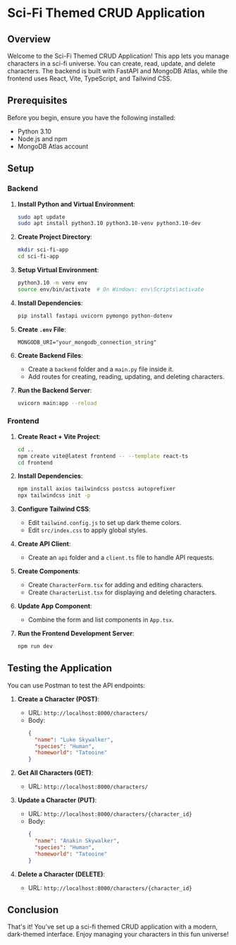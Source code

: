 
# Sci-Fi Themed CRUD Application

## Overview

Welcome to the Sci-Fi Themed CRUD Application! This app lets you manage characters in a sci-fi universe. You can create, read, update, and delete characters. The backend is built with FastAPI and MongoDB Atlas, while the frontend uses React, Vite, TypeScript, and Tailwind CSS.

## Prerequisites

Before you begin, ensure you have the following installed:
- Python 3.10
- Node.js and npm
- MongoDB Atlas account

## Setup

### Backend

1. **Install Python and Virtual Environment**:
   ```bash
   sudo apt update
   sudo apt install python3.10 python3.10-venv python3.10-dev
   ```

2. **Create Project Directory**:
   ```bash
   mkdir sci-fi-app
   cd sci-fi-app
   ```

3. **Setup Virtual Environment**:
   ```bash
   python3.10 -m venv env
   source env/bin/activate  # On Windows: env\Scripts\activate
   ```

4. **Install Dependencies**:
   ```bash
   pip install fastapi uvicorn pymongo python-dotenv
   ```

5. **Create `.env` File**:
   ```env
   MONGODB_URI="your_mongodb_connection_string"
   ```

6. **Create Backend Files**:
   - Create a `backend` folder and a `main.py` file inside it.
   - Add routes for creating, reading, updating, and deleting characters.

7. **Run the Backend Server**:
   ```bash
   uvicorn main:app --reload
   ```

### Frontend

1. **Create React + Vite Project**:
   ```bash
   cd ..
   npm create vite@latest frontend -- --template react-ts
   cd frontend
   ```

2. **Install Dependencies**:
   ```bash
   npm install axios tailwindcss postcss autoprefixer
   npx tailwindcss init -p
   ```

3. **Configure Tailwind CSS**:
   - Edit `tailwind.config.js` to set up dark theme colors.
   - Edit `src/index.css` to apply global styles.

4. **Create API Client**:
   - Create an `api` folder and a `client.ts` file to handle API requests.

5. **Create Components**:
   - Create `CharacterForm.tsx` for adding and editing characters.
   - Create `CharacterList.tsx` for displaying and deleting characters.

6. **Update App Component**:
   - Combine the form and list components in `App.tsx`.

7. **Run the Frontend Development Server**:
   ```bash
   npm run dev
   ```

## Testing the Application

You can use Postman to test the API endpoints:

1. **Create a Character (POST)**:
   - URL: `http://localhost:8000/characters/`
   - Body:
     ```json
     {
       "name": "Luke Skywalker",
       "species": "Human",
       "homeworld": "Tatooine"
     }
     ```

2. **Get All Characters (GET)**:
   - URL: `http://localhost:8000/characters/`

3. **Update a Character (PUT)**:
   - URL: `http://localhost:8000/characters/{character_id}`
   - Body:
     ```json
     {
       "name": "Anakin Skywalker",
       "species": "Human",
       "homeworld": "Tatooine"
     }
     ```

4. **Delete a Character (DELETE)**:
   - URL: `http://localhost:8000/characters/{character_id}`

## Conclusion

That's it! You've set up a sci-fi themed CRUD application with a modern, dark-themed interface. Enjoy managing your characters in this fun universe!
